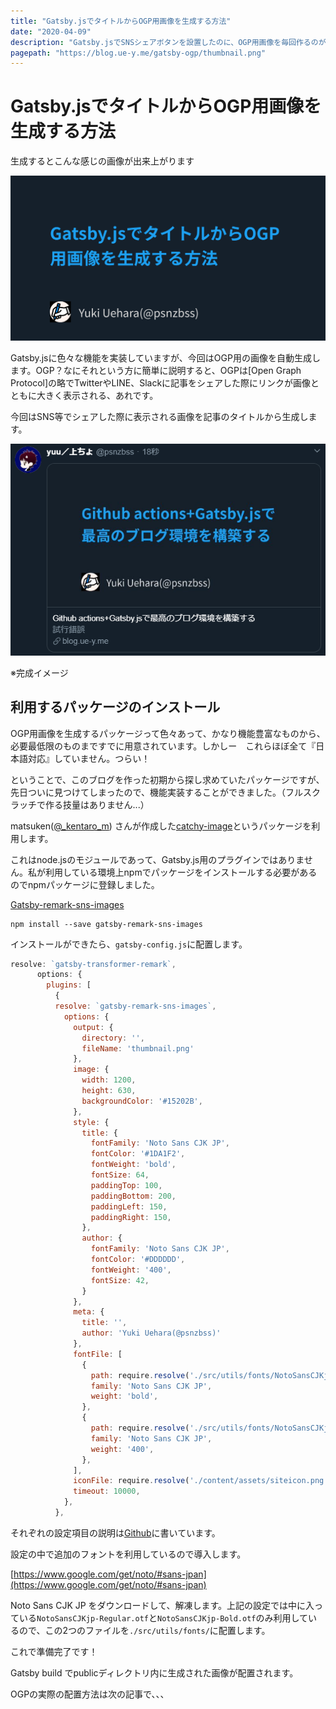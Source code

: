 ```yaml
---
title: "Gatsby.jsでタイトルからOGP用画像を生成する方法"
date: "2020-04-09"
description: "Gatsby.jsでSNSシェアボタンを設置したのに、OGP用画像を毎回作るのが面倒なのでビルド時に一緒に作れるようにしました。"
pagepath: "https://blog.ue-y.me/gatsby-ogp/thumbnail.png"
---
```

# Gatsby.jsでタイトルからOGP用画像を生成する方法
生成するとこんな感じの画像が出来上がります

![生成した画像](./gatsbyjs_ogp_image.png)

Gatsby.jsに色々な機能を実装していますが、今回はOGP用の画像を自動生成します。OGP？なにそれという方に簡単に説明すると、OGPは[Open Graph Protocol]の略でTwitterやLINE、Slackに記事をシェアした際にリンクが画像とともに大きく表示される、あれです。

今回はSNS等でシェアした際に表示される画像を記事のタイトルから生成します。

![Twitterに投稿した場合](./twitter_card.png)

※完成イメージ

## 利用するパッケージのインストール
OGP用画像を生成するパッケージって色々あって、かなり機能豊富なものから、必要最低限のものまですでに用意されています。しかしー　これらほぼ全て『日本語対応』していません。つらい！

ということで、このブログを作った初期から探し求めていたパッケージですが、先日ついに見つけてしまったので、機能実装することができました。（フルスクラッチで作る技量はありません...）

matsuken([@_kentaro_m](https://twitter.com/_kentaro_m)) さんが作成した[catchy-image](https://github.com/kentaro-m/catchy-image)というパッケージを利用します。

これはnode.jsのモジュールであって、Gatsby.js用のプラグインではありません。私が利用している環境上npmでパッケージをインストールする必要があるのでnpmパッケージに登録しました。

[Gatsby-remark-sns-images](https://github.com/psbss/gatsby-remark-sns-images)

```bash:title=bash
npm install --save gatsby-remark-sns-images
```

インストールができたら、```gatsby-config.js```に配置します。

```js:gatsby-config.js
resolve: `gatsby-transformer-remark`,
      options: {
        plugins: [
          {
          resolve: `gatsby-remark-sns-images`,
            options: {
              output: {
                directory: '',
                fileName: 'thumbnail.png'
              },
              image: {
                width: 1200,
                height: 630,
                backgroundColor: '#15202B',
              },
              style: {
                title: {
                  fontFamily: 'Noto Sans CJK JP',
                  fontColor: '#1DA1F2',
                  fontWeight: 'bold',
                  fontSize: 64,
                  paddingTop: 100,
                  paddingBottom: 200,
                  paddingLeft: 150,
                  paddingRight: 150,
                },
                author: {
                  fontFamily: 'Noto Sans CJK JP',
                  fontColor: '#DDDDDD',
                  fontWeight: '400',
                  fontSize: 42,
                }
              },
              meta: {
                title: '',
                author: 'Yuki Uehara(@psnzbss)'
              },
              fontFile: [
                {
                  path: require.resolve('./src/utils/fonts/NotoSansCJKjp-Bold.otf'),
                  family: 'Noto Sans CJK JP',
                  weight: 'bold',
                },
                {
                  path: require.resolve('./src/utils/fonts/NotoSansCJKjp-Regular.otf'),
                  family: 'Noto Sans CJK JP',
                  weight: '400',
                },
              ],
              iconFile: require.resolve('./content/assets/siteicon.png'),
              timeout: 10000,
            },
          },
```

それぞれの設定項目の説明は[Github](https://github.com/psbss/gatsby-remark-sns-images)に書いています。

設定の中で追加のフォントを利用しているので導入します。

[https://www.google.com/get/noto/#sans-jpan](https://www.google.com/get/noto/#sans-jpan)

Noto Sans CJK JP をダウンロードして、解凍します。上記の設定では中に入っている```NotoSansCJKjp-Regular.otf```と```NotoSansCJKjp-Bold.otf```のみ利用しているので、この2つのファイルを```./src/utils/fonts/```に配置します。

これで準備完了です！

Gatsby build でpublicディレクトリ内に生成された画像が配置されます。

OGPの実際の配置方法は次の記事で、、、